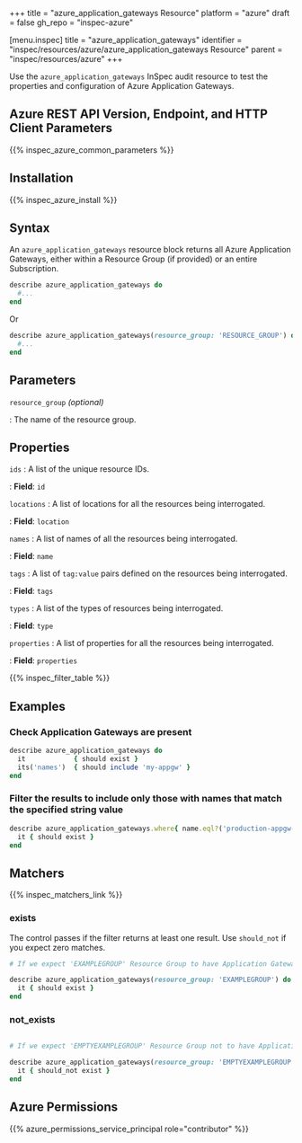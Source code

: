 +++
title = "azure_application_gateways Resource"
platform = "azure"
draft = false
gh_repo = "inspec-azure"

[menu.inspec]
title = "azure_application_gateways"
identifier = "inspec/resources/azure/azure_application_gateways Resource"
parent = "inspec/resources/azure"
+++

Use the `azure_application_gateways` InSpec audit resource to test the properties and configuration of Azure Application Gateways.

## Azure REST API Version, Endpoint, and HTTP Client Parameters

{{% inspec_azure_common_parameters %}}

## Installation

{{% inspec_azure_install %}}

## Syntax

An `azure_application_gateways` resource block returns all Azure Application Gateways, either within a Resource Group (if provided) or an entire Subscription.

```ruby
describe azure_application_gateways do
  #...
end
```

Or

```ruby
describe azure_application_gateways(resource_group: 'RESOURCE_GROUP') do
  #...
end
```

## Parameters

`resource_group` _(optional)_

: The name of the resource group.

## Properties

`ids`
: A list of the unique resource IDs.

: **Field**: `id`

`locations`
: A list of locations for all the resources being interrogated.

: **Field**: `location`

`names`
: A list of names of all the resources being interrogated.

: **Field**: `name`

`tags`
: A list of `tag:value` pairs defined on the resources being interrogated.

: **Field**: `tags`

`types`
: A list of the types of resources being interrogated.

: **Field**: `type`

`properties`
: A list of properties for all the resources being interrogated.

: **Field**: `properties`

{{% inspec_filter_table %}}

## Examples

### Check Application Gateways are present

```ruby
describe azure_application_gateways do
  it            { should exist }
  its('names')  { should include 'my-appgw' }
end
```

### Filter the results to include only those with names that match the specified string value

```ruby
describe azure_application_gateways.where{ name.eql?('production-appgw-01') } do
  it { should exist }
end
```

## Matchers

{{% inspec_matchers_link %}}

### exists

The control passes if the filter returns at least one result. Use `should_not` if you expect zero matches.

```ruby
# If we expect 'EXAMPLEGROUP' Resource Group to have Application Gateways.

describe azure_application_gateways(resource_group: 'EXAMPLEGROUP') do
  it { should exist }
end
```

### not_exists

```ruby

# If we expect 'EMPTYEXAMPLEGROUP' Resource Group not to have Application Gateways.

describe azure_application_gateways(resource_group: 'EMPTYEXAMPLEGROUP') do
  it { should_not exist }
end
```

## Azure Permissions

{{% azure_permissions_service_principal role="contributor" %}}
